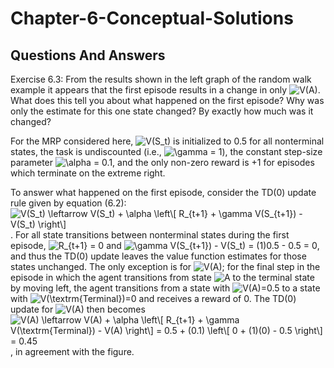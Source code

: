 # Chapter-6-Conceptual-Solutions

## Questions And Answers
Exercise 6.3: From the results shown in the left graph of the random walk example it appears that the first episode results in a change
in only ![$V(A)$](https://render.githubusercontent.com/render/math?math=%24V(A)%24). What does this tell you about what happened on the first episode? Why was only the estimate for this one state changed?
By exactly how much was it changed?

For the MRP considered here, ![$V(S_t)$](https://render.githubusercontent.com/render/math?math=%24V(S_t)%24) is initialized to 0.5 for all nonterminal states, the task is undiscounted (i.e., ![$\gamma = 1$](https://render.githubusercontent.com/render/math?math=%24%5Cgamma%20%3D%201%24)),
the constant step-size parameter ![$\alpha = 0.1$](https://render.githubusercontent.com/render/math?math=%24%5Calpha%20%3D%200.1%24), and the only non-zero reward is +1 for episodes which terminate on the extreme right.

To answer what happened on the first episode, consider the TD(0) update rule given by equation (6.2):
![$V(S_t) \leftarrow V(S_t) + \alpha \left\[ R_{t+1} + \gamma V(S_{t+1}) - V(S_t) \right\]$](https://render.githubusercontent.com/render/math?math=%24V(S_t)%20%5Cleftarrow%20V(S_t)%20%2B%20%5Calpha%20%5Cleft%5B%20R_%7Bt%2B1%7D%20%2B%20%5Cgamma%20V(S_%7Bt%2B1%7D)%20-%20V(S_t)%20%5Cright%5D%24).  For all state transitions between nonterminal
states during the first episode, ![$R_{t+1} = 0$](https://render.githubusercontent.com/render/math?math=%24R_%7Bt%2B1%7D%20%3D%200%24) and ![$\gamma V(S_{t+1}) - V(S_t) = (1)0.5 - 0.5 = 0$](https://render.githubusercontent.com/render/math?math=%24%5Cgamma%20V(S_%7Bt%2B1%7D)%20-%20V(S_t)%20%3D%20(1)0.5%20-%200.5%20%3D%200%24), and thus the TD(0) update leaves the value function estimates for
those states unchanged.  The only exception is for ![$V(A)$](https://render.githubusercontent.com/render/math?math=%24V(A)%24); for the final step in the episode in which the agent transitions from state ![$A$](https://render.githubusercontent.com/render/math?math=%24A%24)
to the terminal state by moving left, the agent transitions from a state with ![$V(A)=0.5$](https://render.githubusercontent.com/render/math?math=%24V(A)%3D0.5%24) to a state with ![$V(\textrm{Terminal})=0$](https://render.githubusercontent.com/render/math?math=%24V(%5Ctextrm%7BTerminal%7D)%3D0%24) and
receives a reward of 0.  The TD(0) update for ![$V(A)$](https://render.githubusercontent.com/render/math?math=%24V(A)%24) then becomes
![$V(A) \leftarrow V(A) + \alpha \left\[ R_{t+1} + \gamma V(\textrm{Terminal}) - V(A) \right\] = 0.5 + (0.1) \left\[ 0 + (1)(0) - 0.5 \right\] = 0.45$](https://render.githubusercontent.com/render/math?math=%24V(A)%20%5Cleftarrow%20V(A)%20%2B%20%5Calpha%20%5Cleft%5B%20R_%7Bt%2B1%7D%20%2B%20%5Cgamma%20V(%5Ctextrm%7BTerminal%7D)%20-%20V(A)%20%5Cright%5D%20%3D%200.5%20%2B%20(0.1)%20%5Cleft%5B%200%20%2B%20(1)(0)%20-%200.5%20%5Cright%5D%20%3D%200.45%24),
in agreement with the figure.
